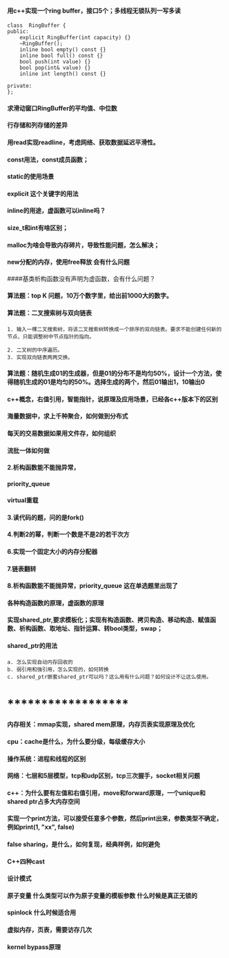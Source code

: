 #### 用c++实现一个ring buffer，接口5个；多线程无锁队列一写多读
```
class  RingBuffer {
public:
    explicit RingBuffer(int capacity) {}
    ~RingBuffer();
    inline bool empty() const {}
    inline bool full() const {}
    bool push(int value) {}
    bool pop(int& value) {}
    inline int length() const {}

private:
};
```
#### 求滑动窗口RingBuffer的平均值、中位数
#### 行存储和列存储的差异
#### 用read实现readline，考虑网络、获取数据延迟平滑性。
#### const用法，const成员函数；
#### static的使用场景
#### explicit 这个关键字的用法
#### inline的用途，虚函数可以inline吗？
#### size_t和int有啥区别；
#### malloc为啥会导致内存碎片，导致性能问题，怎么解决；

#### new分配的内存，使用free释放 会有什么问题
####基类析构函数没有声明为虚函数，会有什么问题？

#### 算法题：top K 问题，10万个数字里，给出前1000大的数字。
#### 算法题：二叉搜索树与双向链表
```
1. 输入一棵二叉搜索树，将该二叉搜索树转换成一个排序的双向链表。要求不能创建任何新的节点，只能调整树中节点指针的指向。

2. 二叉树的中序遍历。
3. 实现双向链表两两交换。
```
#### 算法题：随机生成01的生成器，但是01的分布不是均匀50%，设计一个方法，使得随机生成的01是均匀的50%。选择生成的两个，然后01输出1，10输出0

#### c++概念，右值引用，智能指针，说原理及应用场景，已经各c++版本下的区别
#### 海量数据中，求上千种聚合，如何做到分布式
#### 每天的交易数据如果用文件存，如何组织
#### 流批一体如何做

#### 2.析构函数能不能抛异常，
#### priority_queue
#### virtual重载
#### 3.读代码的题，问的是fork()
#### 4.判断2的幂，判断一个数是不是2的若干次方
#### 6.实现一个固定大小的内存分配器
#### 7.链表翻转
#### 8.析构函数能不能抛异常，priority_queue 这在单选题里出现了
#### 各种构造函数的原理，虚函数的原理
#### 实现shared_ptr,要求模板化；实现有构造函数、拷贝构造、移动构造、赋值函数、析构函数、取地址、指针运算、转bool类型，swap；
#### shared_ptr的用法
```
a. 怎么实现自动内存回收的
b. 弱引用和强引用，怎么实现的，如何转换
c. shared_ptr嵌套shared_ptr可以吗？这么用有什么问题？如何设计不让这么使用。
```
# ******************
#### 内存相关：mmap实现，shared mem原理，内存页表实现原理及优化
#### cpu：cache是什么，为什么要分级，每级缓存大小
#### 操作系统：进程和线程的区别
#### 网络：七层和5层模型，tcp和udp区别，tcp三次握手，socket相关问题
#### c++：为什么要有左值和右值引用，move和forward原理，一个unique和shared ptr占多大内存空间
#### 实现一个print方法，可以接受任意多个参数，然后print出来，参数类型不确定，例如print(1, "xx", false)
#### false sharing，是什么，如何复现，经典样例，如何避免
#### C++四种cast
#### 设计模式
#### 原子变量 什么类型可以作为原子变量的模板参数 什么时候是真正无锁的
#### spinlock 什么时候适合用 
#### 虚拟内存，页表，需要访存几次
#### kernel bypass原理
